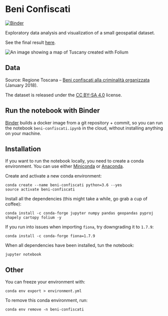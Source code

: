 # Beni Confiscati

[![Binder](https://mybinder.org/badge.svg)](https://mybinder.org/v2/gh/jackdbd/beni-confiscati/master)

Exploratory data analysis and visualization of a small geospatial dataset.

See the final result [here](http://madly-copy.surge.sh/).

![An image showing a map of Tuscany created with Folium](https://github.com/jackdbd/beni-confiscati/blob/master/folium-map.png "The map created with Folium.")


## Data

Source: Regione Toscana – [Beni confiscati alla criminalità organizzata](http://dati.toscana.it/dataset/rt-beniconfiscati) (January 2018).

The dataset is released under the [CC BY-SA 4.0](https://creativecommons.org/licenses/by-sa/4.0/) license.


## Run the notebook with Binder
[Binder](https://github.com/jupyterhub/binderhub) builds a docker image from a git repository + commit, so you can run the notebook `beni-confiscati.ipynb` in the cloud, without installing anything on your machine.


## Installation

If you want to run the notebook locally, you need to create a conda environment. You can use either [Miniconda](https://conda.io/miniconda.html) or [Anaconda](https://repo.continuum.io/).

Create and activate a new conda environment:

```shell
conda create --name beni-confiscati python=3.6 --yes
source activate beni-confiscati
```

Install all the dependencies (this might take a while, go grab a cup of coffee):

```shell
conda install -c conda-forge jupyter numpy pandas geopandas pyproj shapely cartopy folium -y
```

If you run into issues when importing `fiona`, try downgrading it to `1.7.9`:

```shell
conda install -c conda-forge fiona=1.7.9
```

When all dependencies have been installed, tun the notebook:

```shell
jupyter notebook
```


## Other

You can freeze your environment with:

```shell
conda env export > environment.yml
```

To remove this conda environment, run:

```shell
conda env remove -n beni-confiscati
```
